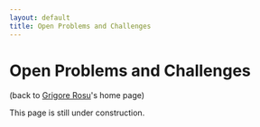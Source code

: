 ```yaml
---
layout: default
title: Open Problems and Challenges 
---
```


# Open Problems and Challenges

(back to [Grigore Rosu](/fsl//people/grigore-rosu/index.html)'s home page)

This page is still under construction.

